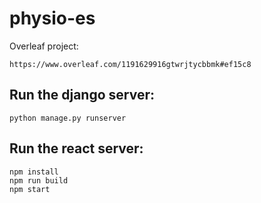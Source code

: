 # physio-es

Overleaf project:
```
https://www.overleaf.com/1191629916gtwrjtycbbmk#ef15c8
```




## Run the django server:
```
python manage.py runserver
```

## Run the react server: 
```
npm install  
npm run build
npm start
```
